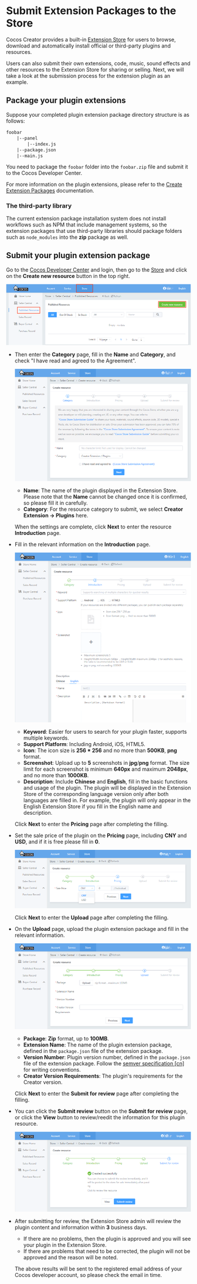 # Submit Extension Packages to the Store

Cocos Creator provides a built-in [Extension Store](install-and-share.md) for users to browse, download and automatically install official or third-party plugins and resources.

Users can also submit their own extensions, code, music, sound effects and other resources to the Extension Store for sharing or selling. Next, we will take a look at the submission process for the extension plugin as an example.

## Package your plugin extensions

Suppose your completed plugin extension package directory structure is as follows:

```
foobar
    |--panel
        |--index.js
    |--package.json
    |--main.js
```

You need to package the `foobar` folder into the `foobar.zip` file and submit it to the Cocos Developer Center.

For more information on the plugin extensions, please refer to the [Create Extension Packages](your-first-extension.md) documentation.

### The third-party library

The current extension package installation system does not install workflows such as NPM that include management systems, so the extension packages that use third-party libraries should package folders such as `node_modules` into the **zip** package as well.

## Submit your plugin extension package

Go to the [Cocos Developer Center](https://auth.cocos.com/#/) and login, then go to the [Store](https://store-my.cocos.com/#/seller/resources/) and click on the **Create new resource** button in the top right.

  ![](submit-to-store/create.png)

- Then enter the **Category** page, fill in the **Name** and **Category**, and check "I have read and agreed to the Agreement".

  ![](submit-to-store/category.png)

  - **Name**: The name of the plugin displayed in the Extension Store. Please note that the **Name** cannot be changed once it is confirmed, so please fill it in carefully.
  - **Category**: For the resource category to submit, we select **Creator Extension -> Plugins** here.

  When the settings are complete, click **Next** to enter the resource **Introduction** page.

- Fill in the relevant information on the **Introduction** page.

  ![](submit-to-store/introduction.png)

  - **Keyword**: Easier for users to search for your plugin faster, supports multiple keywords.
  - **Support Platform**: Including Android, iOS, HTML5.
  - **Icon**: The icon size is **256 * 256** and no more than **500KB**, **png** format.
  - **Screenshot**: Upload up to **5** screenshots in **jpg**/**png** format. The size limit for each screenshot is minimum **640px** and maximum **2048px**, and no more than **1000KB**.
  - **Description**: Include **Chinese** and **English**, fill in the basic functions and usage of the plugin. The plugin will be displayed in the Extension Store of the corresponding language version only after both languages are filled in. For example, the plugin will only appear in the English Extension Store if you fill in the English name and description.
  
  Click **Next** to enter the **Pricing** page after completing the filling.

- Set the sale price of the plugin on the **Pricing** page, including **CNY** and **USD**, and if it is free please fill in **0**.

  ![](submit-to-store/pricing.png)

  Click **Next** to enter the **Upload** page after completing the filling.

- On the **Upload** page, upload the plugin extension package and fill in the relevant information.

  ![](submit-to-store/upload.png)

  - **Package**: **Zip** format, up to **100MB**.
  - **Extension Name**: The name of the plugin extension package, defined in the `package.json` file of the extension package.
  - **Version Number**: Plugin version number, defined in the `package.json` file of the extension package. Follow the [semver specification [cn]](http://semver.org/lang/zh-CN/) for writing conventions.
  - **Creator Version Requirements**: The plugin's requirements for the Creator version.

  Click **Next** to enter the **Submit for review** page after completing the filling.

- You can click the **Submit review** button on the **Submit for review** page, or click the **View** button to review/reedit the information for this plugin resource.

  ![](submit-to-store/submit-for-review.png)
  
- After submitting for review, the Extension Store admin will review the plugin content and information within **3** business days.

  - If there are no problems, then the plugin is approved and you will see your plugin in the Extension Store.
  - If there are problems that need to be corrected, the plugin will not be approved and the reason will be noted.
  
  The above results will be sent to the registered email address of your Cocos developer account, so please check the email in time.
